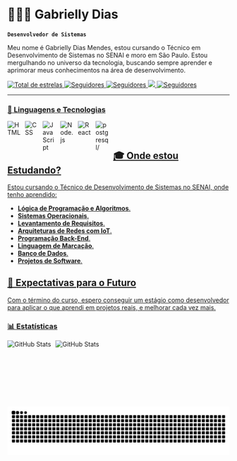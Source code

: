 # 👩🏻‍💻 Gabrielly Dias

**`Desenvolvedor de Sistemas`**


Meu nome é Gabrielly Dias Mendes, estou cursando o Técnico em Desenvolvimento de Sistemas no SENAI e moro em São Paulo. Estou mergulhando no universo da tecnologia, buscando sempre aprender e aprimorar meus conhecimentos na área de desenvolvimento.

<p align="left">
    </a>
    <a href="https://github.com/Gabyz777?tab=repositories&sort=stargazers">
        <img
            alt="Total de estrelas"
            title="Total de estrelas GitHub"
            src="https://custom-icon-badges.demolab.com/github/stars/Gabyz777?color=55960c&style=for-the-badge&labelColor=488207&logo=star&label=estrelas"
        />
    </a>
    <a href="https://github.com/Gabyz777?tab=followers">
        <img
            alt="Seguidores"
            title="Me siga no GitHub"
            src="https://custom-icon-badges.demolab.com/github/followers/Gabz777?color=236ad3&labelColor=1155ba&style=for-the-badge&logo=github&label=Seguidores&logoColor=white"
        />
    </a>
        <a href="https://www.linkedin.com/in/gabrielly-dias-mendes-4ba71834b">
        <img
            alt="Seguidores"
            title="Me siga no Linkedin"
             <img src="https://img.shields.io/badge/linkedin-%230077B5.svg?style=for-the-badge&logo=linkedin&logoColor=white">
    </a>
     <a href = "mailto:gabriellydiasmendes@gmail.com">
        <img
             <img  src="https://img.shields.io/badge/-Gmail-%23333?style=for-the-badge&logo=gmail&logoColor=white" target="_blank">

 </a>
        <a href="">
        <img
            alt="Seguidores"
            title="Me siga no Instagram"
             <img src= "https://img.shields.io/badge/Instagram-E4405F?style=for-the-badge&logo=instagram&logoColor=white">
</p>

---

### 🤖 Linguagens e Tecnologias

<img
    align="left"
    alt="HTML"
    title="HTML"
    width="30px"
    style="padding-right: 10px;"
    src="https://cdn.jsdelivr.net/gh/devicons/devicon@latest/icons/html5/html5-original.svg"
/>
<img
    align="left"
    alt="CSS"
    title="CSS"
    width="30px"
    style="padding-right: 10px;"
    src="https://cdn.jsdelivr.net/gh/devicons/devicon@latest/icons/css3/css3-original.svg"
/>
<img
    align="left"
    alt="JavaScript"
    title="JavaScript"
    width="30px"
    style="padding-right: 10px;"
    src="https://cdn.jsdelivr.net/gh/devicons/devicon@latest/icons/javascript/javascript-original.svg"
/>
<img
    align="left"
    alt="Node.js"
    title="Node.js"
    width="30px"
    style="padding-right: 10px;"
    src="https://cdn.jsdelivr.net/gh/devicons/devicon/icons/nodejs/nodejs-original.svg"
   />
   <img
    align="left"
    alt="React"
    title="React"
    width="30px"
    style="padding-right: 10px;"
    src="https://cdn.jsdelivr.net/gh/devicons/devicon/icons/react/react-original.svg"
    />
    <img
    align="left"
    alt="postgresql/"
    title="postgresql"
    width="30px"
    style="padding-right: 10px;"
    src="https://cdn.jsdelivr.net/gh/devicons/devicon/icons/postgresql/postgresql-original.svg"
    />
    
<br/>
<br/>

## 🎓 Onde estou Estudando?

Estou cursando o Técnico de Desenvolvimento de Sistemas no SENAI, onde tenho aprendido:
- **Lógica de Programação e Algoritmos**.
- **Sistemas Operacionais**.
- **Levantamento de Requisitos**.
- **Arquiteturas de Redes com IoT**.
- **Programação Back-End**.
- **Linguagem de Marcação**.
- **Banco de Dados**.
- **Projetos de Software**.

## 🎯 Expectativas para o Futuro

Com o término do curso, espero conseguir um estágio como desenvolvedor para aplicar o que aprendi em projetos reais, e melhorar cada vez mais.

### 📊 Estatísticas

<p>
  <img
    align="left"
    alt="GitHub Stats"
    height="150"
    style="padding-right: 10px;"
    src="https://github-readme-stats.vercel.app/api?username=GabriellyDias&show_icons=true&hide=contribs,prs&cache_seconds=86400&theme=midnight-purple"
  />

<img
      align="left"
      alt="GitHub Stats"
      height="150"
      src="https://github-readme-stats.vercel.app/api/top-langs/?username=gabyz777&theme=tokyonight&layout=compact&custom_title=Tecnologias&langs_count=9"
  />

</p>
<picture align="center">
  <source media="(prefers-color-scheme: dark)" srcset="https://raw.githubusercontent.com/gabyz777/gabyz777/output/github-contribution-grid-snake-dark.svg">
  <source media="(prefers-color-scheme: light)" srcset="https://raw.githubusercontent.com/gabyz777/gabyz777/output/github-contribution-grid-snake-dark.svg">
  <img align="center" alt="github contribution grid snake animation" src="https://raw.githubusercontent.com/gabyz777/gabyz777/output/github-contribution-grid-snake.svg">
</picture>
